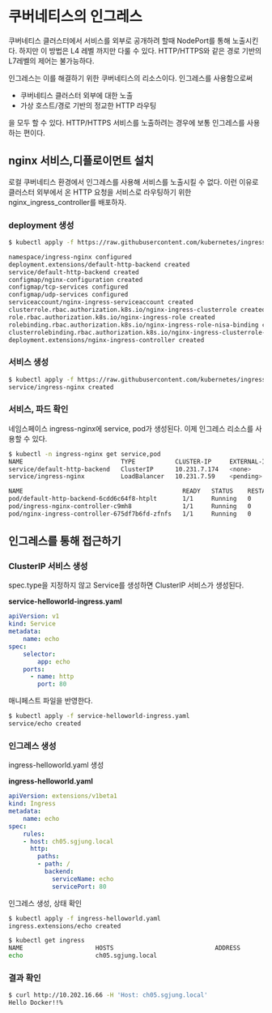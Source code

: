 # 쿠버네티스의 인그레스

쿠버네티스 클러스터에서 서비스를 외부로 공개하려 할때 NodePort를 통해 노출시킨다. 하지만 이 방법은 L4 레벨 까지만 다룰 수 있다. HTTP/HTTPS와 같은 경로 기반의 L7레벨의 제어는 불가능하다.  

인그레스는 이를 해결하기 위한 쿠버네티스의 리소스이다. 인그레스를 사용함으로써 

- 쿠버네티스 클러스터 외부에 대한 노출
- 가상 호스트/경로 기반의 정교한 HTTP 라우팅

을 모두 할 수 있다. HTTP/HTTPS 서비스를 노출하려는 경우에 보통 인그레스를 사용하는 편이다.



## nginx 서비스,디플로이먼트 설치

로컬 쿠버네티스 환경에서 인그레스를 사용해 서비스를 노출시킬 수 없다. 이런 이유로 클러스터 외부에서 온 HTTP 요청을 서비스로 라우팅하기 위한 nginx_ingress_controller를 배포하자.

### deployment 생성

```bash
$ kubectl apply -f https://raw.githubusercontent.com/kubernetes/ingress-nginx/nginx-0.16.2/deploy/mandatory.yaml

namespace/ingress-nginx configured
deployment.extensions/default-http-backend created
service/default-http-backend created
configmap/nginx-configuration created
configmap/tcp-services configured
configmap/udp-services configured
serviceaccount/nginx-ingress-serviceaccount created
clusterrole.rbac.authorization.k8s.io/nginx-ingress-clusterrole created
role.rbac.authorization.k8s.io/nginx-ingress-role created
rolebinding.rbac.authorization.k8s.io/nginx-ingress-role-nisa-binding created
clusterrolebinding.rbac.authorization.k8s.io/nginx-ingress-clusterrole-nisa-binding created
deployment.extensions/nginx-ingress-controller created
```

### 서비스 생성

```bash
$ kubectl apply -f https://raw.githubusercontent.com/kubernetes/ingress-nginx/nginx-0.16.2/deploy/provider/cloud-generic.yaml
service/ingress-nginx created
```

  

### 서비스, 파드 확인

네임스페이스 ingress-nginx에 service, pod가 생성된다. 이제 인그레스 리소스를 사용할 수 있다.

```bash
$ kubectl -n ingress-nginx get service,pod
NAME                           TYPE           CLUSTER-IP     EXTERNAL-IP   PORT(S)                      AGE
service/default-http-backend   ClusterIP      10.231.7.174   <none>        80/TCP                       16m
service/ingress-nginx          LoadBalancer   10.231.7.59    <pending>     80:30485/TCP,443:31866/TCP   15m

NAME                                            READY   STATUS    RESTARTS   AGE
pod/default-http-backend-6cdd6c64f8-htplt       1/1     Running   0          16m
pod/ingress-nginx-controller-c9mh8              1/1     Running   0          4d21h
pod/nginx-ingress-controller-675df7b6fd-zfnfs   1/1     Running   0          16m
```



## 인그레스를 통해 접근하기

### ClusterIP 서비스 생성

spec.type을 지정하지 않고 Service를 생성하면 ClusterIP 서비스가 생성된다.

**service-helloworld-ingress.yaml**

```yaml
apiVersion: v1
kind: Service
metadata:
    name: echo
spec:
    selector:
        app: echo
    ports:
      - name: http
        port: 80
```

매니페스트 파일을 반영한다.

```bash
$ kubectl apply -f service-helloworld-ingress.yaml
service/echo created
```

### 인그레스 생성

ingress-helloworld.yaml 생성

**ingress-helloworld.yaml**

```yaml
apiVersion: extensions/v1beta1
kind: Ingress
metadata:
    name: echo
spec:
    rules:
    - host: ch05.sgjung.local
      http:
        paths:
        - path: /
          backend:
            serviceName: echo
            servicePort: 80
```

인그레스 생성, 상태 확인

```bash
$ kubectl apply -f ingress-helloworld.yaml
ingress.extensions/echo created

$ kubectl get ingress
NAME                    HOSTS                            ADDRESS        PORTS   AGE
echo                    ch05.sgjung.local                               80      10s
```

### 결과 확인

```bash
$ curl http://10.202.16.66 -H 'Host: ch05.sgjung.local'
Hello Docker!!%
```





